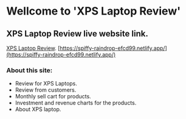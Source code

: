 # Wellcome to 'XPS Laptop Review'



## XPS Laptop Review live website link.

[XPS Laptop Review](https://spiffy-raindrop-efcd99.netlify.app/).
[https://spiffy-raindrop-efcd99.netlify.app/](https://spiffy-raindrop-efcd99.netlify.app/)


### About this site:

* Review for XPS Laptops.
* Review from customers.
* Monthly sell cart for products.
* Investment and revenue charts for the products.
* About XPS laptop.